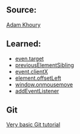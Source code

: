 Source:
--
[Adam Khoury](https://www.youtube.com/watch?v=eyEJvujXAwM)

Learned:
---
* [even.target](https://developer.mozilla.org/en-US/docs/Web/API/event.target)
* [previousElementSibling](https://developer.mozilla.org/en-US/docs/Web/API/Childnode.previousElementSibling)
* [event.clientX](https://developer.mozilla.org/en-US/docs/Web/API/event.clientX)
* [element.offsetLeft](https://developer.mozilla.org/en-US/docs/Web/API/HTMLElement.offsetLeft)
* [window.onmousemove](https://developer.mozilla.org/en-US/docs/Web/API/Window.onmousemove)
* [addEventListener](https://developer.mozilla.org/en-US/docs/Web/API/EventTarget.addEventListener)

Git
---
[Very basic Git tutorial](https://codio.com/s/docs/git/git-primer/)